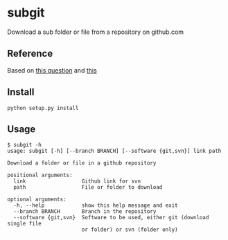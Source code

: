 # subgit
Download a sub folder or file from a repository on github.com

## Reference
Based on [this
question](http://stackoverflow.com/questions/7106012/download-a-single-folder-or-directory-from-a-github-repo) and [this](http://stackoverflow.com/questions/2466735/how-to-checkout-only-one-file-from-git-repository/2466755#2466755)

## Install
```Shell
python setup.py install
```

## Usage

```Shell
$ subgit -h
usage: subgit [-h] [--branch BRANCH] [--software {git,svn}] link path

Download a folder or file in a github repository

positional arguments:
  link                  Github link for svn
  path                  File or folder to download

optional arguments:
  -h, --help            show this help message and exit
  --branch BRANCH       Branch in the repository
  --software {git,svn}  Software to be used, either git (download single file
                        or folder) or svn (folder only)
```

